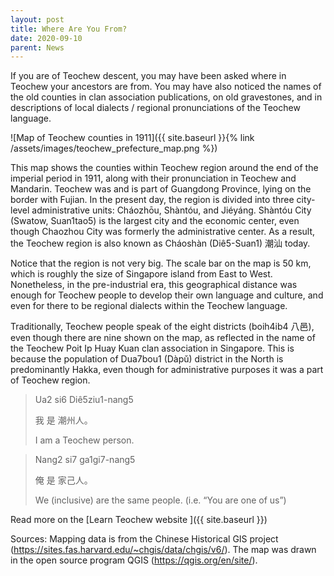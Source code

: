 ```yaml
---
layout: post
title: Where Are You From?
date: 2020-09-10
parent: News
---
```


If you are of Teochew descent, you may have been asked where in Teochew your ancestors are from. You may have also noticed the names of the old counties in clan association publications, on old gravestones, and in descriptions of local dialects / regional pronunciations of the Teochew language.

![Map of Teochew counties in 1911]({{ site.baseurl }}{% link /assets/images/teochew_prefecture_map.png %})

This map shows the counties within Teochew region around the end of the imperial period in 1911, along with their pronunciation in Teochew and Mandarin. Teochew was and is part of Guangdong Province, lying on the border with Fujian. In the present day, the region is divided into three city-level administrative units: Cháozhōu, Shàntóu, and Jiéyáng. Shàntóu City (Swatow, Suan1tao5) is the largest city and the economic center, even though Chaozhou City was formerly the administrative center. As a result, the Teochew region is also known as Cháoshàn (Diê5-Suan1) 潮汕 today.

Notice that the region is not very big. The scale bar on the map is 50 km, which is roughly the size of Singapore island from East to West. Nonetheless, in the pre-industrial era, this geographical distance was enough for Teochew people to develop their own language and culture, and even for there to be regional dialects within the Teochew language.

Traditionally, Teochew people speak of the eight districts (boih4ib4 八邑), even though there are nine shown on the map, as reflected in the name of the Teochew Poit Ip Huay Kuan clan association in Singapore. This is because the population of Dua7bou1 (Dàpǔ) district in the North is predominantly Hakka, even though for administrative purposes it was a part of Teochew region.

> Ua2 si6 Diê5ziu1-nang5
>
> 我 是 潮州人。
>
> I am a Teochew person.

> Nang2 si7 ga1gi7-nang5
>
> 俺 是 家己人。
>
> We (inclusive) are the same people. (i.e. “You are one of us”)

Read more on the [Learn Teochew website ]({{ site.baseurl }})

Sources: Mapping data is from the Chinese Historical GIS project (https://sites.fas.harvard.edu/~chgis/data/chgis/v6/). The map was drawn in the open source program QGIS (https://qgis.org/en/site/).
